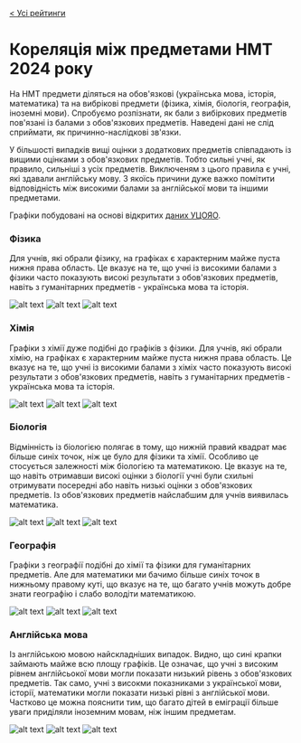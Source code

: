 <a href="https://github.com/bsurai/school-ratings-in-ukraine/blob/main/README.md">< Усі рейтинги</a>

<h1>Кореляція між предметами НМТ 2024 року</h1>

<p>
На НМТ предмети діляться на обов'язкові (українська мова, історія, математика) та на вибрікові предмети (фізика, хімія, біологія, географія, іноземні мови). Спробуємо розпізнати, як бали з вибіркових предметів пов'язані із балами з обов'язкових предметів. Наведені дані не слід сприймати, як причинно-наслідкові зв'язки.
</p>

<p>
У більшості випадків вищі оцінки з додаткових предметів співпадають із вищими оцінками з обов'язкових предметів. Тобто сильні учні, як правило, сильніші з усіх предметів. Виключеням з цього правила є учні, які здавали англійську мову. З якоїсь причини дуже важко помітити відповідність між високими балами за англійської мови та іншими предметами.
</p>

<p>
Графіки побудовані на основі відкритих <a href="https://zno.testportal.com.ua/opendata">даних УЦОЯО</a>.
</p>

<h3>Фізика</h3>

<p>
Для учнів, які обрали фізику, на графіках є характерним майже пуста нижня права область. Це вказує на те, що учні із високими балами з фізики часто показують високі результати з обов'язкових предметів, навіть з гуманітарних предметів - українська мова та історія.
</p>

![alt text](image.png)
![alt text](image-1.png)
![alt text](image-2.png)


<h3>Хімія</h3>

<p>
Графіки з хімії дуже подібні до графіків з фізики. Для учнів, які обрали хімію, на графіках є характерним майже пуста нижня права область. Це вказує на те, що учні із високими балами з хіміх часто показують високі результати з обов'язкових предметів, навіть з гуманітарних предметів - українська мова та історія.
</p>

![alt text](image-3.png)
![alt text](image-4.png)
![alt text](image-5.png)


<h3>Біологія</h3>

<p>
Відмінність із біологією полягає в тому, що нижній правий квадрат має більше синіх точок, ніж це було для фізики та хімії. Особливо це стосується залежності між біологією та математикою. Це вказує на те, що навіть отримавши високі оцінки з біології учні були схильні отримувати посередні або навіть низькі оцінки з обов'язкових предметів. Із обов'язкових предметів найслабшим для учнів виявилась математика.
</p>

![alt text](image-6.png)
![alt text](image-7.png)
![alt text](image-8.png)


<h3>Географія</h3>

<p>
Графіки з географії подібні до хімії та фізики для гуманітарних предметів. Але для математики ми бачимо більше синіх точок в нижньому правому куті, що вказує на те, що багато учнів можуть добре знати географію і слабо володіти математикою.
</p>

![alt text](image-9.png)
![alt text](image-10.png)
![alt text](image-11.png)


<h3>Англійська мова</h3>

<p>
Із англійською мовою найскладніших випадок. Видно, що сині крапки займають майже всю площу графіків. Це означає, що учні з високим рівнем англійсьокої мови могли показати низький рівень з обов'язкових предметів. Так само, учні з високми показниками з української мови, історії, математики могли показати низькі рівні з англійської мови. Частково це можна пояснити тим, що багато дітей в еміграції більше уваги приділяли іноземним мовам, ніж іншим предметам.
</p>

![alt text](image-12.png)
![alt text](image-13.png)
![alt text](image-14.png)
